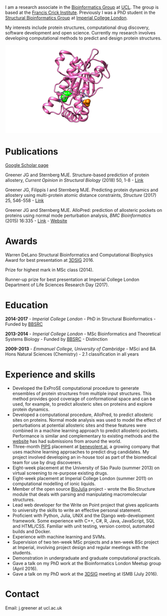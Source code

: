I am a research associate in the [Bioinformatics Group](http://bioinf.cs.ucl.ac.uk/introduction) at [UCL](https://www.ucl.ac.uk). The group is based at the [Francis Crick Institute](https://www.crick.ac.uk). Previously I was a PhD student in the [Structural Bioinformatics Group](http://www.sbg.bio.ic.ac.uk/index.html) at [Imperial College London](https://www.imperial.ac.uk).

My interests include protein structures, computational drug discovery, software development and open science. Currently my research involves developing computational methods to predict and design protein structures.

![Modulation of adenylate cyclase](images/protein.png)


# Publications

[Google Scholar page](https://scholar.google.co.uk/citations?view_op=list_works&hl=en&user=IG6H3tIAAAAJ)

Greener JG and Sternberg MJE. Structure-based prediction of protein allostery, *Current Opinion in Structural Biology* (2018) 50, 1-8 - [Link](http://www.sciencedirect.com/science/article/pii/S0959440X17301252)

Greener JG, Filippis I and Sternberg MJE. Predicting protein dynamics and allostery using multi-protein atomic distance constraints, *Structure* (2017) 25, 546-558 - [Link](http://www.cell.com/structure/fulltext/S0969-2126(17)30008-4)

Greener JG and Sternberg MJE. AlloPred: prediction of allosteric pockets on proteins using normal mode perturbation analysis, *BMC Bioinformatics* (2015) 16:335 - [Link](http://bmcbioinformatics.biomedcentral.com/articles/10.1186/s12859-015-0771-1) - [Website](http://www.sbg.bio.ic.ac.uk/allopred/home)


# Awards

Warren DeLano Structural Bioinformatics and Computational Biophysics Award for best presentation at [3DSIG](http://bcb.med.usherbrooke.ca/3dsig16/index.php) 2016.

Prize for highest mark in MSc class (2014).

Runner-up prize for best presentation at Imperial College London Department of Life Sciences Research Day (2017).


# Education

**2014-2017** - *Imperial College London* - PhD in Structural Bioinformatics - Funded by [BBSRC](http://www.imperial.ac.uk/bbsrc-doctoral-training-partnership)

**2013-2014** - *Imperial College London* - MSc Bioinformatics and Theoretical Systems Biology - Funded by [BBSRC](http://www.imperial.ac.uk/bbsrc-doctoral-training-partnership) - Distinction

**2009-2013** - *Emmanuel College, University of Cambridge* - MSci and BA Hons Natural Sciences (Chemistry) - 2.1 classification in all years


# Experience and skills

- Developed the ExProSE computational procedure to generate ensembles of protein structures from multiple input structures. This method provides good coverage of conformational space and can be used, for example, to predict allosteric sites on proteins and explore protein dynamics.
- Developed a computational procedure, AlloPred, to predict allosteric sites on proteins. Normal mode analysis was used to model the effect of perturbations at potential allosteric sites and these features were combined in a machine learning approach to predict allosteric pockets. Performance is similar and complementary to existing methods and the [website](http://www.sbg.bio.ic.ac.uk/allopred/home) has had submissions from around the world.
- Three-month [PIPS](http://www.bbsrc.ac.uk/skills/investing-doctoral-training/pips/) placement at [benevolent.ai](http://benevolent.ai/), a growing company that uses machine learning approaches to predict drug candidates. My project involved developing an in-house tool as part of the biomedical team for use by drug discoverers.
- Eight-week placement at the University of São Paulo (summer 2013) on virtual screening to re-purpose existing drugs.
- Eight-week placement at Imperial College London (summer 2011) on computational modelling of ionic liquids.
- Member of the open source [BioJulia](http://biojulia.github.io/Bio.jl/) project - wrote the Bio.Structure module that deals with parsing and manipulating macromolecular structures.
- Lead web developer for the Write on Point project that gives applicants to university the skills to write an effective personal statement.
- Proficient with Python, Julia, UNIX and the Django web-development framework. Some experience with C++, C#, R, Java, JavaScript, SQL and HTML/CSS. Familiar with unit testing, version control, automated builds and Docker.
- Experience with machine learning and SVMs.
- Supervision of two ten-week MSc projects and a ten-week BSc project at Imperial, involving project design and regular meetings with the students.
- Demonstration in undergraduate and graduate computational practicals.
- Gave a talk on my PhD work at the Bioinformatics London Meetup group (April 2016).
- Gave a talk on my PhD work at the [3DSIG](http://bcb.med.usherbrooke.ca/3dsig16/index.php) meeting at ISMB (July 2016).


# Contact

Email: j.greener at ucl.ac.uk
